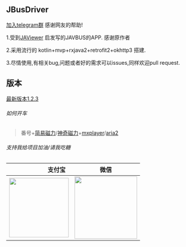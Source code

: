 JBusDriver
---

[加入telegram群](https://t.me/joinchat/HBJbEA-ka9TcWzaxjmD4hw) 感谢网友的帮助!

1.受到[JAViewer](https://github.com/SplashCodes/JAViewer) 启发写的JAVBUS的APP. 感谢原作者

2.采用流行的 kotlin+mvp+rxjava2+retrofit2+okhttp3 搭建.

3.尽情使用,有相关bug,问题或者好的需求可以issues,同样欢迎pull request.

版本
---
[最新版本1.2.3](https://github.com/Ccixyj/JBusDriver/releases)

###### 如何开车

 > 番号+[简易磁力](https://play.google.com/store/apps/details?id=com.magnets.toolbox)/[神奇磁力](https://www.coolapk.com/apk/com.magicmagnet)+[mxplayer](https://play.google.com/store/apps/details?id=com.mxtech.videoplayer.ad)/[aria2](https://github.com/aria2/aria2) 



###### 支持我给项目加油/请我吃糖

| 支付宝   |微信  |
| -----:  | :----:  |
|<img src="http://qclxyj.com/assets/pay/alipay.png" width = "160px" />|<img src="http://qclxyj.com/assets/pay/wechatpay.png" width = "168px" />|